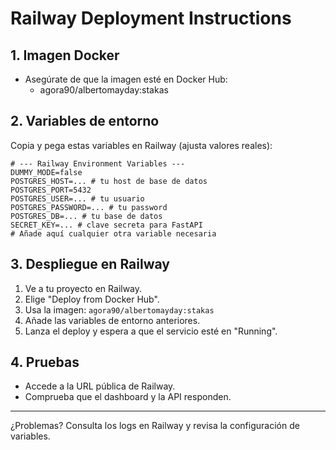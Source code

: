 # Railway Deployment Instructions

## 1. Imagen Docker
- Asegúrate de que la imagen esté en Docker Hub:
  - agora90/albertomayday:stakas

## 2. Variables de entorno
Copia y pega estas variables en Railway (ajusta valores reales):

```
# --- Railway Environment Variables ---
DUMMY_MODE=false
POSTGRES_HOST=... # tu host de base de datos
POSTGRES_PORT=5432
POSTGRES_USER=... # tu usuario
POSTGRES_PASSWORD=... # tu password
POSTGRES_DB=... # tu base de datos
SECRET_KEY=... # clave secreta para FastAPI
# Añade aquí cualquier otra variable necesaria
```

## 3. Despliegue en Railway
1. Ve a tu proyecto en Railway.
2. Elige "Deploy from Docker Hub".
3. Usa la imagen: `agora90/albertomayday:stakas`
4. Añade las variables de entorno anteriores.
5. Lanza el deploy y espera a que el servicio esté en "Running".

## 4. Pruebas
- Accede a la URL pública de Railway.
- Comprueba que el dashboard y la API responden.

---

¿Problemas? Consulta los logs en Railway y revisa la configuración de variables.
